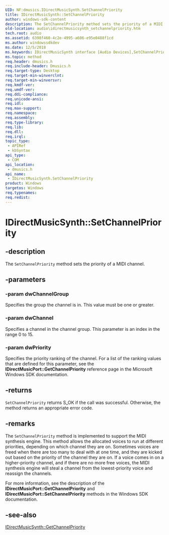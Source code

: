 ```yaml
---
UID: NF:dmusics.IDirectMusicSynth.SetChannelPriority
title: IDirectMusicSynth::SetChannelPriority
author: windows-sdk-content
description: The SetChannelPriority method sets the priority of a MIDI channel.
old-location: audio\idirectmusicsynth_setchannelpriority.htm
tech.root: audio
ms.assetid: 6398f460-4c2e-4995-a606-e95e0488f1cd
ms.author: windowssdkdev
ms.date: 12/5/2018
ms.keywords: IDirectMusicSynth interface [Audio Devices],SetChannelPriority method, IDirectMusicSynth.SetChannelPriority, IDirectMusicSynth::SetChannelPriority, SetChannelPriority, SetChannelPriority method [Audio Devices], SetChannelPriority method [Audio Devices],IDirectMusicSynth interface, audio.idirectmusicsynth_setchannelpriority, audmp-routines_58d1ca8b-8fc8-4183-a9fa-4b21f11ae86e.xml, dmusics/IDirectMusicSynth::SetChannelPriority
ms.topic: method
req.header: dmusics.h
req.include-header: Dmusics.h
req.target-type: Desktop
req.target-min-winverclnt: 
req.target-min-winversvr: 
req.kmdf-ver: 
req.umdf-ver: 
req.ddi-compliance: 
req.unicode-ansi: 
req.idl: 
req.max-support: 
req.namespace: 
req.assembly: 
req.type-library: 
req.lib: 
req.dll: 
req.irql: 
topic_type:
 - APIRef
 - kbSyntax
api_type:
 - COM
api_location:
 - dmusics.h
api_name:
 - IDirectMusicSynth.SetChannelPriority
product: Windows
targetos: Windows
req.typenames: 
req.redist: 
---
```


# IDirectMusicSynth::SetChannelPriority


## -description


The <code>SetChannelPriority</code> method sets the priority of a MIDI channel.


## -parameters




### -param dwChannelGroup

Specifies the group the channel is in. This value must be one or greater.


### -param dwChannel

Specifies a channel in the channel group. This parameter is an index in the range 0 to 15.


### -param dwPriority

Specifies the priority ranking of the channel. For a list of the ranking values that are defined for this parameter, see the <b>IDirectMusicPort::GetChannelPriority</b> reference page in the Microsoft Windows SDK documentation.


## -returns



<code>SetChannelPriority</code> returns S_OK if the call was successful. Otherwise, the method returns an appropriate error code.




## -remarks



The <code>SetChannelPriority</code> method is implemented to support the MIDI synthesis engine. This method allows the allocated voices to run at different priorities, depending on which channel they are on. Sometimes voices are freed when there are too many to deal with at one time, and they are kicked out based on the priority of the channel they are on. If a voice comes in on a higher-priority channel, and if there are no more free voices, the MIDI synthesis engine will steal a channel from the lowest-priority voice and reassign the channels.

For more information, see the description of the <b>IDirectMusicPort::GetChannelPriority</b> and <b>IDirectMusicPort::SetChannelPriority</b> methods in the Windows SDK documentation. 




## -see-also




<a href="https://msdn.microsoft.com/be49f7eb-f0ab-48b3-9776-79811309fcee">IDirectMusicSynth::GetChannelPriority</a>
 

 

